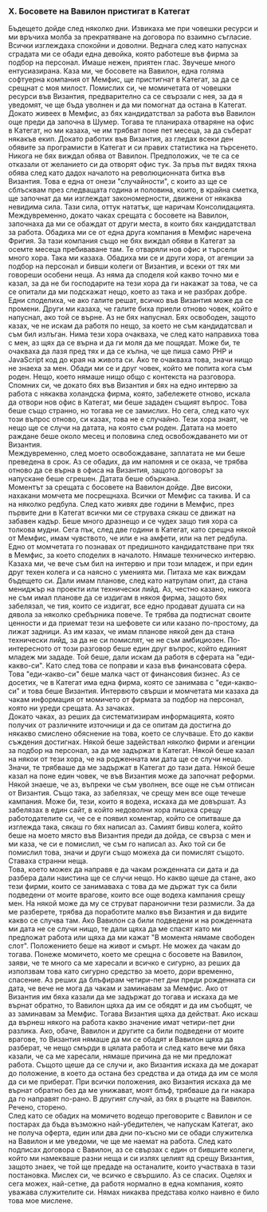 ### X. Босовете на Вавилон пристигат в Категат
Бъдещето дойде след няколко дни. Извикаха ме при човешки ресурси и ми връчиха молба за прекратяване на договора по взаимно съгласие. Всички изглеждаха спокойни и доволни. Веднага след като напуснах сградата ми се обади една девойка, която работеше във фирма за подбор на персонал. Имаше нежен, приятен глас. Звучеше много ентусиазирана. Каза ми, че босовете на Вавилон, една голяма софтуерна компания от Мемфис, ще пристигнат в Категат, за да се срещнат с моя милост. Помислих си, че момичетата от човешки ресурси във Византия, предварително са се свързали с нея, за да я уведомят, че ще бъда уволнен и да ми помогнат да остана в Категат.  
Докато живеех в Мемфис, аз бях кандидатствал за работа във Вавилон още преди да започна в Шумер. Тогава те планираха отваряне на офис в Категат, но ми казаха, че им трябват поне пет месеца, за да съберат някакъв екип. Докато работих във Византия, аз гледах всеки ден обявите за програмисти в Категат и си правих статистика на търсенето. Никога не бях виждал обява от Вавилон. Предположих, че те са се отказали от желанието си да отворят офис тук. За пръв път видях тяхна обява след като дадох началото на революционната битка във Византия. Това е една от онези "случайности", с които аз ще се сблъсквам през следващата година и половина, които, в крайна сметка, ще започнат да ми изглеждат закономерности, движени от някаква невидима сила. Тази сила, оттук нататък, ще наричам Консолидацията.  
Междувременно, докато чаках срещата с босовете на Вавилон, започнаха да ми се обаждат от други места, в които бях кандидатствал за работа. Обадиха ми се от една друга компания в Мемфис наречена Фригия. За тази компания също не бях виждал обяви в Категат за осемте месеца пребиваване там. Те отваряли нов офис и търсели много хора. Така ми казаха. Обадиха ми се и други хора, от агенции за подбор на персонал и бивши колеги от Византия, и всеки от тях ми говореши особени неща. Аз няма да споделя кой какво точно ми е казал, за да не би господарите на тези хора да ги накажат за това, че са се опитали да ми подскажат нещо, което аз така и не разбрах добре. Едни споделиха, че ако галите решат, всичко във Византия може да се промени. Други ми казаха, че галите биха приели отново човек, който е напуснал, ако той се върне. Аз не бях напуснал. Бях освободен, защото казах, че не искам да работя по нещо, за което не съм кандидатсвал и съм бил излъган. Нима тези хора очакваха, че след като направиха това с мен, аз щях да се върна и да ги моля да ме пощядат. Може би, те очакваха да лазя пред тях и да се кълна, че ще пиша само PHP и JavaScript код до края на живота си. Ако те очакваха това, значи нищо не знаеха за мен. Обади ми се и друг човек, който ме попита кога съм роден. Нещо, което нямаше нищо общо с контекста на разговора. Спомних си, че докато бях във Византия и бях на едно интервю за работа с някаква холандска фирма, която, забележете отново, искала да отвори нов офис в Категат, ми беше зададен същият въпрос. Това беше също странно, но тогава не се замислих. Но сега, след като чух този въпрос отново, си казах, това не е случайно. Тези хора знаят, че нещо ще се случи на датата, на която съм роден. Датата на моето раждане беше около месец и половина след освобождаването ми от Византия.  
Междувременно, след моето освобождаване, заплатата не ми беше преведена в срок. Аз се обадих, да им напомня и се оказа, че трябва отново да се върна в офиса на Византия, защото договорът за напускане беше сгрешен. Датата беше объркана.  
Моментът за срещата с босовете на Вавилон дойде. Две високи, нахакани момчета ме посрещнаха. Всички от Мемфис са такива. И са на няколко редбула. След като живях две години в Мемфис, през първите дни в Категат всички ми се струваха сякаш се движат на забавен кадър. Беше много дразнещо и се чудех защо тия хора са толкова мудни. Сега пък, след две години в Категат, като срещна някой от Мемфис, имам чувството, че или е на амфети, или на пет редбула.  
Едно от момчетата го познавах от предишното кандидатстване при тях в Мемфис, за което споделих в началото. Нямаше техническо интервю. Казаха ми, че вече съм бил на интервю и при този младеж, и при един друг техен колега и са наясно с уменията ми. Питаха ме как виждам бъдещето си. Дали имам планове, след като натрупам опит, да стана мениджър на проекти или технически лийд. Аз, честно казано, никога не съм имал планове да се издигам в някоя фирма, защото бях забелязал, че тия, които се издигат, все едно продават душата си на дявола за няколко сребърника повече. Те трябва да подтиснат своите ценности и да приемат тези на шефовете си или казано по-простому, да лижат задници. Аз им казах, че имам планове някой ден да стана технически лийд, за да не си помислят, че не съм амбициозен. По-интересното от този разговор беше един друг въпрос, който единият младеж ми зададе. Той беше, дали искам да работя в сферата на "еди-какво-си". Като след това се поправи и каза във финансовата сфера. Това "еди-какво-си" беше малка част от финансовия бизнес. Аз се досетих, че в Категат има една фирма, която се занимава с "еди-какво-си" и това беше Византия. Интервюто свърши и момчетата ми казаха да чакам информация от момичето от фирмата за подбор на персонал, която ни уреди срещата. Аз зачаках.  
Докато чаках, аз реших да систематизирам информацията, която получих от различните източници и да се опитам да достигна до някакво смислено обяснение на това, което се случваше. Ето до какви съждения достигнах. Някой беше задействал няколко фирми и агенции за подбор на персонал, за да ме задържат в Категат. Някой беше казал на някои от тези хора, че на родженната ми дата ще се случи нещо. Значи, те трябваше да ме задържат в Категат до тази дата. Някой беше казал на поне един човек, че във Византия може да започнат реформи. Някой знаеше, че аз, въпреки че съм уволнен, все още не съм отписан от Византия. Също така, аз забелязах, че срещу мен все още течеше кампания. Може би, тези, които я водеха, искаха да ме довършат. Аз забелязах в един сайт, в който недоволни хора пишеха срещу работодателите си, че се е появил коментар, който се опитваше да изглежда така, сякаш го бях написал аз. Самият бивш колега, който беше на моето място във Византия преди да дойда, се свърза с мен и ми каза, че си е помислил, че съм го написал аз. Ако той си бе помислил това, значи и други също можеха да си помислят същото. Ставаха странни неща.  
Това, което можех да направя е да чакам рожденната си дата и да разбера дали наистина ще се случи нещо. Но какво щеше да стане, ако тези фирми, които се занимаваха с това да ме държат тук са били подведени от моите врагове, които все още водеха кампания срещу мен. На някой може да му се струват параноични тези размисли. За да ме разберете, трябва да поработите малко във Византия и да видите какво се случва там. Ако Вавилон са били подведени и на рожденната ми дата не се случи нищо, те дали щяха да ме спасят като ми предложат работа или щяха да ми кажат "В момента нямаме свободен слот". Положението беше на живот и смърт. Не можех да чакам до тогава. Понеже момичето, което ме срещна с босовете на Вавилон, заяви, че те много са ме харесали и всичко е сигурно, аз реших да използвам това като сигурно средство за моето, дори временно, спасение. Аз реших да блъфирам четири-пет дни преди рожденната си дата, че вече не мога да чакам и заминавам за Мемфис. Ако от Византия им бяха казали да ме задържат до тогава и искаха да ме върнат обратно, то Вавилон щяха да им се обядят и да им съобщят, че аз заминавам за Мемфис. Тогава Византия щяха да действат. Ако искаш да върнеш някого на работа какво значение имат четири-пет дни разлика. Ако, обаче, Вавилон и другите са били подведени от моите врагове, то Византия нямаше да ми се обадят и Вавилон щяха да разберат, че нещо смърди в цялата работа и след като вече ми бяха казали, че са ме харесали, нямаше причина да не ми предложат работа. Същото щеше да се случи и, ако Византия искаха да ме докарат до положение, в което да остана без средства и да отида да им се моля да си ме приберат. При всички положения, ако Византия искаха да ме върнат обратно без да ме унижават, моят блъф, трябваше да ги накара да го направят по-рано. В другият случай, аз бях в ръцете на Вавилон. Речено, сторено.  
След като се обадих на момичето водещо преговорите с Вавилон и се постарах да бъда възможно най-убедителен, че напускам Категат, ако не получа оферта, един или два дни по-късно ми се обади служителка на Вавилон и ме уведоми, че ще ме наемат на работа. След като подписах договора с Вавилон, аз се свързах с един от бившите колеги, който ми намекваше разни неща и си излях целият яд срещу Византия, защото знаех, че той ще предаде на останалите, които участваха в тази постановка. Мислех си, че всичко е свършило. Аз се спасих. Оцелях и сега можех, най-сетне, да работя нормално в една компания, която уважава служителите си. Нямах никаква представа колко наивно е било това мое мислене. 